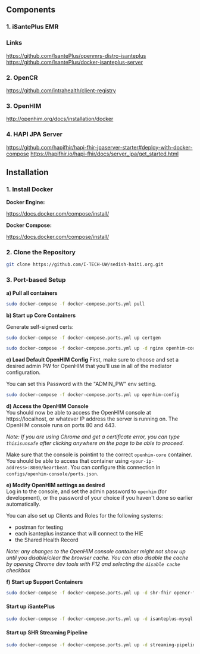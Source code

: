 
## Components

### 1. iSantePlus EMR
### Links
https://github.com/IsantePlus/openmrs-distro-isanteplus
https://github.com/IsantePlus/docker-isanteplus-server

### 2. OpenCR
https://github.com/intrahealth/client-registry

### 3. OpenHIM
http://openhim.org/docs/installation/docker

### 4. HAPI JPA Server
https://github.com/hapifhir/hapi-fhir-jpaserver-starter#deploy-with-docker-compose
https://hapifhir.io/hapi-fhir/docs/server_jpa/get_started.html



## Installation
### 1. Install Docker

**Docker Engine:**

https://docs.docker.com/compose/install/

**Docker Compose:**

https://docs.docker.com/compose/install/


### 2. Clone the  Repository

```sh
git clone https://github.com/I-TECH-UW/sedish-haiti.org.git
```

### 3. Port-based Setup


**a) Pull all containers**  

```sh
sudo docker-compose -f docker-compose.ports.yml pull
```
**b) Start up Core Containers** 

Generate self-signed certs:  
```sh
sudo docker-compose -f docker-compose.ports.yml up certgen
```

```sh
sudo docker-compose -f docker-compose.ports.yml up -d nginx openhim-core openhim-console mongo-db
```

**c) Load Default OpenHIM Config**
First, make sure to choose and set a desired admin PW for OpenHIM that you'll use in all of the mediator configuration. 

You can set this Password with the "ADMIN_PW" env setting. 

```sh
sudo docker-compose -f docker-compose.ports.yml up openhim-config
```

**d) Access the OpenHIM Console**  
You should now be able to access the OpenHIM console at https://localhost, or whatever IP address the server is running on. The OpenHIM console runs on ports 80 and 443. 

*Note: If you are using Chrome and get a certificate error, you can type `thisisunsafe` after clicking anywhere on the page to be able to proceed.*

Make sure that the console is pointint to the correct `openhim-core` container. You should be able to access that container using `<your-ip-address>:8080/heartbeat`. You can configure this connection in `configs/openhim-console/ports.json`. 

**e) Modify OpenHIM settings as desired**   
Log in to the console, and set the admin password to `openhim` (for development), or the password of your choice if you haven't done so earlier automatically.

You can also set up Clients and Roles for the following systems:
- postman for testing
- each isanteplus instance that will connect to the HIE
- the Shared Health Record

*Note: any changes to the OpenHIM console container might not show up until you disable/clear the browser cache. You can also disable the cache by opening Chrome dev tools with F12 and selecting the `disable cache` checkbox*

**f) Start up Support Containers**  
```sh
sudo docker-compose -f docker-compose.ports.yml up -d shr-fhir opencr-fhir opencr-es kafka zookeeper
```

#### Start up iSantePlus
```sh
sudo docker-compose -f docker-compose.ports.yml up -d isanteplus-mysql isanteplus
```
#### Start up SHR Streaming Pipeline
```sh
sudo docker-compose -f docker-compose.ports.yml up -d streaming-pipeline
```



